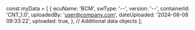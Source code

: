 const myData = [
  {
    ecuName: 'BCM',
    swType: '--',
    version: '--',
    containerId: 'CNT_1.0',
    uploadedBy: 'user@company.com',
    dateUploaded: '2024-08-08 09:33:22',
    uploaded: true,
  },
  // Additional data objects
];

<SWCatalog data={myData} />


